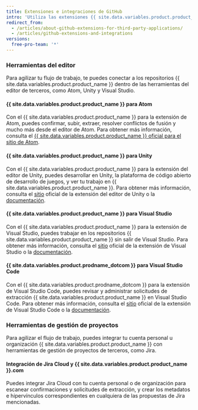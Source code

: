 ```yaml
---
title: Extensiones e integraciones de GitHub
intro: 'Utiliza las extensiones {{ site.data.variables.product.product_name }} para trabajar sin inconvenientes en los repositorios {{ site.data.variables.product.product_name }} dentro de las aplicaciones de terceros.'
redirect_from:
  - /articles/about-github-extensions-for-third-party-applications/
  - /articles/github-extensions-and-integrations
versions:
  free-pro-team: '*'
---
```


### Herramientas del editor

Para agilizar tu flujo de trabajo, te puedes conectar a los repositorios {{ site.data.variables.product.product_name }} dentro de las herramientas del editor de terceros, como Atom, Unity y Visual Studio.

#### {{ site.data.variables.product.product_name }} para Atom

Con el {{ site.data.variables.product.product_name }} para la extensión de Atom, puedes confirmar, subir, extraer, resolver conflictos de fusión y mucho más desde el editor de Atom. Para obtener más información, consulta el [{{ site.data.variables.product.product_name }} oficial para el sitio de Atom](https://github.atom.io/).

#### {{ site.data.variables.product.product_name }} para Unity

Con el {{ site.data.variables.product.product_name }} para la extensión del editor de Unity, puedes desarrollar en Unity, la plataforma de código abierto de desarrollo de juegos, y ver tu trabajo en {{ site.data.variables.product.product_name }}. Para obtener más información, consulta el [sitio](https://unity.github.com/) oficial de la extensión del editor de Unity o la [documentación](https://github.com/github-for-unity/Unity/tree/master/docs).

#### {{ site.data.variables.product.product_name }} para Visual Studio

Con el {{ site.data.variables.product.product_name }} para la extensión de Visual Studio, puedes trabajar en los repositorios {{ site.data.variables.product.product_name }} sin salir de Visual Studio. Para obtener más información, consulta el [sitio](https://visualstudio.github.com/) oficial de la extensión de Visual Studio o la [documentación](https://github.com/github/VisualStudio/tree/master/docs).

#### {{ site.data.variables.product.prodname_dotcom }} para Visual Studio Code

Con el {{ site.data.variables.product.prodname_dotcom }} para la extensión de Visual Studio Code, puedes revisar y administrar solicitudes de extracción {{ site.data.variables.product.product_name }} en Visual Studio Code. Para obtener más información, consulta el [sitio](https://vscode.github.com/) oficial de la extensión de Visual Studio Code o la [documentación](https://github.com/Microsoft/vscode-pull-request-github).

### Herramientas de gestión de proyectos

Para agilizar el flujo de trabajo, puedes integrar tu cuenta personal u organización {{ site.data.variables.product.product_name }} con herramientas de gestión de proyectos de terceros, como Jira.

#### Integración de Jira Cloud y {{ site.data.variables.product.product_name }}.com

Puedes integrar Jira Cloud con tu cuenta personal o de organización para escanear confirmaciones y solicitudes de extracción, y crear los metadatos e hipervínculos correspondientes en cualquiera de las propuestas de Jira mencionadas.

